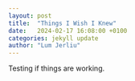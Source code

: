 ```yaml
---
layout: post
title:  "Things I Wish I Knew"
date:   2024-02-17 16:08:00 +0100
categories: jekyll update
author: "Lum Jerliu"
---
```

Testing if things are working.

<!-- I can create directories inside the _post , so that i can easily store them by category, though that does not change anything how the website looks form the other users. -->


